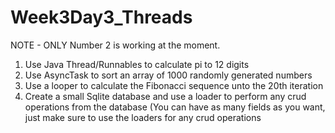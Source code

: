 # Week3Day3_Threads

NOTE - ONLY Number 2 is working at the moment.

1. Use Java Thread/Runnables to calculate pi to 12 digits
2. Use AsyncTask to sort an array of 1000 randomly generated numbers
3. Use a looper to calculate the Fibonacci sequence unto the 20th iteration
4. Create a small Sqlite database and use a loader to perform any crud operations from the database 
(You can have as many fields as you want, just make sure to use the loaders for any crud operations

